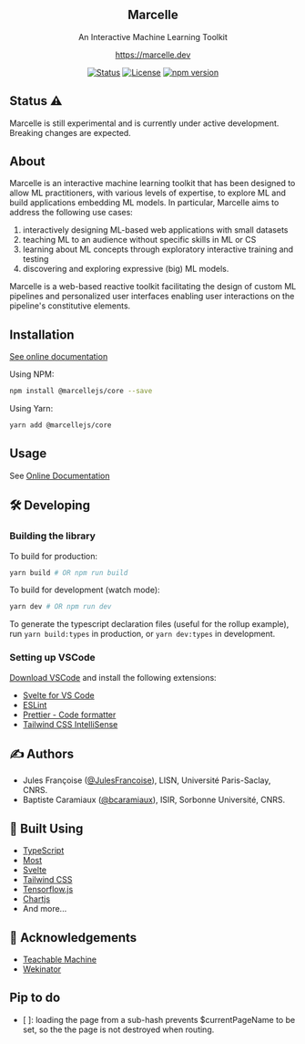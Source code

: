 <h2 align="center">Marcelle</h2>

<p align="center">An Interactive Machine Learning Toolkit</p>
<p align="center"><a href="https://marcelle.dev" target="_blank">https://marcelle.dev</a></p>
<div align="center">

[![Status](https://img.shields.io/badge/status-active-success.svg)]()
[![License](https://img.shields.io/badge/license-MIT-blue.svg)](/LICENSE)
[![npm version](https://img.shields.io/npm/v/@marcellejs/core)]()

</div>

## Status ⚠️

Marcelle is still experimental and is currently under active development. Breaking changes are expected.

## About

Marcelle is an interactive machine learning toolkit that has been designed to allow ML practitioners, with various levels of expertise, to explore ML and build applications embedding ML models. In particular, Marcelle aims to address the following use cases:

1. interactively designing ML-based web applications with small datasets
2. teaching ML to an audience without specific skills in ML or CS
3. learning about ML concepts through exploratory interactive training and testing
4. discovering and exploring expressive (big) ML models.

Marcelle is a web-based reactive toolkit facilitating the design of custom ML pipelines and personalized user interfaces enabling user interactions on the pipeline's constitutive elements.

## Installation

[See online documentation](https://marcelle.dev/installation.html)

Using NPM:

```bash
npm install @marcellejs/core --save
```

Using Yarn:

```bash
yarn add @marcellejs/core
```

## Usage

See [Online Documentation](https://marcelle.dev)

## 🛠 Developing

### Building the library

To build for production:

```bash
yarn build # OR npm run build
```

To build for development (watch mode):

```bash
yarn dev # OR npm run dev
```

To generate the typescript declaration files (useful for the rollup example), run `yarn build:types` in production, or `yarn dev:types` in development.

### Setting up VSCode

[Download VSCode](https://code.visualstudio.com/) and install the following extensions:

- [Svelte for VS Code](https://marketplace.visualstudio.com/items?itemName=svelte.svelte-vscode)
- [ESLint](https://marketplace.visualstudio.com/items?itemName=dbaeumer.vscode-eslint)
- [Prettier - Code formatter](https://marketplace.visualstudio.com/items?itemName=esbenp.prettier-vscode)
- [Tailwind CSS IntelliSense](https://marketplace.visualstudio.com/items?itemName=bradlc.vscode-tailwindcss)

## ✍️ Authors

- Jules Françoise ([@JulesFrancoise](https://github.com/JulesFrancoise/)), LISN, Université Paris-Saclay, CNRS.
- Baptiste Caramiaux ([@bcaramiaux](https://github.com/bcaramiaux/)), ISIR, Sorbonne Université, CNRS.

## 🔨 Built Using

- [TypeScript](https://www.typescriptlang.org/)
- [Most](https://github.com/mostjs/core)
- [Svelte](https://svelte.dev/)
- [Tailwind CSS](https://tailwindcss.com/)
- [Tensorflow.js](https://js.tensorflow.org/)
- [Chartjs](https://www.chartjs.org/)
- And more...

## 🎉 Acknowledgements

- [Teachable Machine](https://teachablemachine.withgoogle.com/)
- [Wekinator](http://www.wekinator.org/)

## Pip to do

- [ ]: loading the page from a sub-hash prevents $currentPageName to be set, so the the page is not destroyed when routing.
